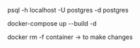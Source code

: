 psql -h localhost -U postgres -d postgres

docker-compose up --build -d

docker rm -f container -> to make changes